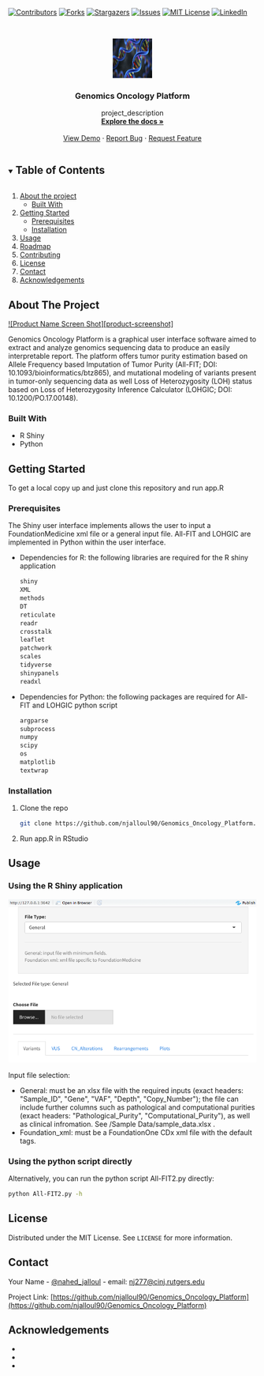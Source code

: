 [![Contributors][contributors-shield]][contributors-url]
[![Forks][forks-shield]][forks-url]
[![Stargazers][stars-shield]][stars-url]
[![Issues][issues-shield]][issues-url]
[![MIT License][license-shield]][license-url]
[![LinkedIn][linkedin-shield]][linkedin-url]



<!-- PROJECT LOGO -->
<br />
<p align="center">
  <a href="https://github.com/github_username/repo_name">
    <img src="logo.jpg" alt="Logo" width="80" height="80">
  </a>

  <h3 align="center">Genomics Oncology Platform</h3>

  <p align="center">
    project_description
    <br />
    <a href="https://github.com/github_username/repo_name"><strong>Explore the docs »</strong></a>
    <br />
    <br />
    <a href="https://github.com/github_username/repo_name">View Demo</a>
    ·
    <a href="https://github.com/github_username/repo_name/issues">Report Bug</a>
    ·
    <a href="https://github.com/github_username/repo_name/issues">Request Feature</a>
  </p>
</p>



<!-- TABLE OF CONTENTS -->
<details open="open">
  <summary><h2 style="display: inline-block">Table of Contents</h2></summary>
  <ol>
    <li>
      <a href="#about-the-project">About the project</a>
      <ul>
        <li><a href="#built-with">Built With </a></li>
      </ul>
    </li>
    <li>
      <a href="#getting-started">Getting Started</a>
      <ul>
        <li><a href="#prerequisites">Prerequisites</a></li>
        <li><a href="#installation">Installation</a></li>
      </ul>
    </li>
    <li><a href="#usage">Usage</a></li>
    <li><a href="#roadmap">Roadmap</a></li>
    <li><a href="#contributing">Contributing</a></li>
    <li><a href="#license">License</a></li>
    <li><a href="#contact">Contact</a></li>
    <li><a href="#acknowledgements">Acknowledgements</a></li>
  </ol>
</details>



<!-- ABOUT THE PROJECT -->
## About The Project

[![Product Name Screen Shot][product-screenshot]](https://example.com)

Genomics Oncology Platform is a graphical user interface software aimed to extract and analyze genomics sequencing data to produce an easily interpretable report. The platform offers tumor purity estimation based on Allele Frequency based Imputation of Tumor Purity (All-FIT; DOI: 10.1093/bioinformatics/btz865), and mutational modeling of variants present in tumor-only sequencing data as well Loss of Heterozygosity (LOH) status based on Loss of Heterozygosity Inference Calculator (LOHGIC; DOI: 10.1200/PO.17.00148).


### Built With

* R Shiny 
* Python




<!-- GETTING STARTED -->
## Getting Started

To get a local copy up and just clone this repository and run app.R

### Prerequisites

The Shiny user interface implements allows the user to input a FoundationMedicine xml file or a general input file. All-FIT and LOHGIC are implemented in Python within the user interface.
* Dependencies for R: the following libraries are required for the R shiny application 
  ```sh
  shiny
  XML
  methods
  DT
  reticulate
  readr
  crosstalk
  leaflet
  patchwork
  scales
  tidyverse
  shinypanels
  readxl
  ```
* Dependencies for Python: the following packages are required for All-FIT and LOHGIC python script
  ```sh
  argparse
  subprocess
  numpy
  scipy
  os
  matplotlib
  textwrap
  ```

### Installation

1. Clone the repo
   ```sh
   git clone https://github.com/njalloul90/Genomics_Oncology_Platform.git
   ```
2. Run app.R in RStudio


<!-- USAGE EXAMPLES -->
## Usage

### Using the R Shiny application

![Alt text](/Screenshots/Main.png?raw=true "Main")


Input file selection:
* General: must be an xlsx file with the required inputs (exact headers: "Sample_ID", "Gene", "VAF", "Depth", "Copy_Number"); the file can include further columns such as pathological and computational purities (exact headers: "Pathological_Purity", "Computational_Purity"), as well as clinical infromation. See /Sample Data/sample_data.xlsx .
* Foundation_xml: must be a FoundationOne CDx xml file with the default tags.


### Using the python script directly

Alternatively, you can run the python script All-FIT2.py directly:
```sh
python All-FIT2.py -h
```


<!-- LICENSE -->
## License

Distributed under the MIT License. See `LICENSE` for more information.



<!-- CONTACT -->
## Contact

Your Name - [@nahed_jalloul](https://twitter.com/nahed_jalloul) - email: nj277@cinj.rutgers.edu

Project Link: [https://github.com/njalloul90/Genomics_Oncology_Platform](https://github.com/njalloul90/Genomics_Oncology_Platform)



<!-- ACKNOWLEDGEMENTS -->
## Acknowledgements

* []()
* []()
* []()





<!-- MARKDOWN LINKS & IMAGES -->
<!-- https://www.markdownguide.org/basic-syntax/#reference-style-links -->
[contributors-shield]: https://img.shields.io/github/contributors/github_username/repo.svg?style=for-the-badge
[contributors-url]: https://github.com/github_username/repo/graphs/contributors
[forks-shield]: https://img.shields.io/github/forks/github_username/repo.svg?style=for-the-badge
[forks-url]: https://github.com/github_username/repo/network/members
[stars-shield]: https://img.shields.io/github/stars/github_username/repo.svg?style=for-the-badge
[stars-url]: https://github.com/github_username/repo/stargazers
[issues-shield]: https://img.shields.io/github/issues/github_username/repo.svg?style=for-the-badge
[issues-url]: https://github.com/github_username/repo/issues
[license-shield]: https://img.shields.io/github/license/github_username/repo.svg?style=for-the-badge
[license-url]: https://github.com/github_username/repo/blob/master/LICENSE.txt
[linkedin-shield]: https://img.shields.io/badge/-LinkedIn-black.svg?style=for-the-badge&logo=linkedin&colorB=555
[linkedin-url]: https://linkedin.com/in/github_username
